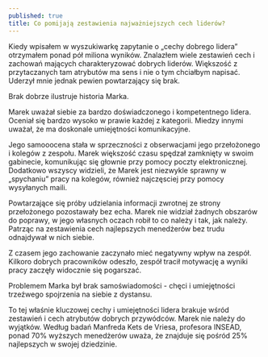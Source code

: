 ```yaml
---
published: true
title: Co pomijają zestawienia najważniejszych cech liderów?
---
```




Kiedy wpisałem w wyszukiwarkę zapytanie o „cechy dobrego lidera” otrzymałem ponad pół miliona wyników. Znalazłem wiele zestawień cech i zachowań mających charakteryzować dobrych liderów. Większość z przytaczanych tam atrybutów ma sens i nie o tym chciałbym napisać. Uderzył mnie jednak pewien powtarzający się brak. 

Brak dobrze ilustruje historia Marka.

Marek uważał siebie za bardzo doświadczonego i kompetentnego lidera. Oceniał się bardzo wysoko w prawie każdej z kategorii. Miedzy innymi uważał, że ma doskonale umiejętności komunikacyjne. 

Jego samooocena stała w sprzeczności z obserwacjami jego przełożonego i kolegów z zespołu.  Marek większość czasu spędzał zamknięty w swoim gabinecie, komunikując się głownie przy pomocy poczty elektronicznej. Dodatkowo wszyscy widzieli, że Marek jest niezwykle sprawny w „spychaniu” pracy na kolegów, również najczęsciej przy pomocy wysyłanych maili.

Powtarzające się próby udzielania informacji zwrotnej ze strony przełożonego pozostawały bez echa.
Marek nie widział żadnych obszarów do poprawy, w jego własnych oczach robił to co należy i tak, jak należy. Patrząc na zestawienia cech najlepszych menedżerów bez trudu odnajdywał w nich siebie.

Z czasem jego zachowanie zaczynało mieć negatywny wpływ na zespół. Kilkoro dobrych pracowników odeszło, zespół tracił motywację a wyniki pracy zaczęły widocznie się pogarszać.

Problemem Marka był brak samoświadomości - chęci i umiejętności trzeźwego spojrzenia na siebie z dystansu.

To tej właśnie kluczowej cechy i umiejętności lidera brakuje wśród zestawień i cech atrybutów dobrych przywódców.
Marek nie należy do wyjątków. Według badań Manfreda Kets de Vriesa, profesora INSEAD, ponad 70% wyższych menedżerów uważa, że znajduje się pośród 25% najlepszych w swojej dziedzinie.



